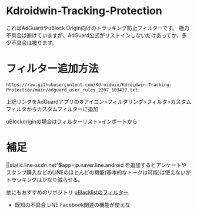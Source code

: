 # Kdroidwin-Tracking-Protection
これはAdGuardやuBlock Origin向けのトラッキング防止フィルターです。
極力不具合は避けていますが、AdGuard公式がリストインしないだけあってか、多少不具合は被ります。

# フィルター追加方法

```
https://raw.githubusercontent.com/Kdroidwin/Kdroidwin-Tracking-Protection/main/adguard_user_rules_2207_103417.txt
```
上記リンクをAdGuardアプリの⚙アイコン>フィルタリング>フィルタ>カスタムフィルタからカスタムフィルターに追加

uBlockoriginの場合はフィルターリスト>インポートから


# 補足


||static.line-scdn.net^$app=jp.naver.line.android
を追加するとアンケートやスタンプ購入などのLINEのほとんどの機能(基本的なトークは可能)は使えないがトラッキングはかなり減らせる。

他にもおすすめのリポジトリ
[uBlacklistのフィルター](https://github.com/Kdroidwin/uBlacklist-filter-by-kdroidwin?tab=readme-ov-file)

- 既知の不具合
LINE Facebook関連の機能が使えな

